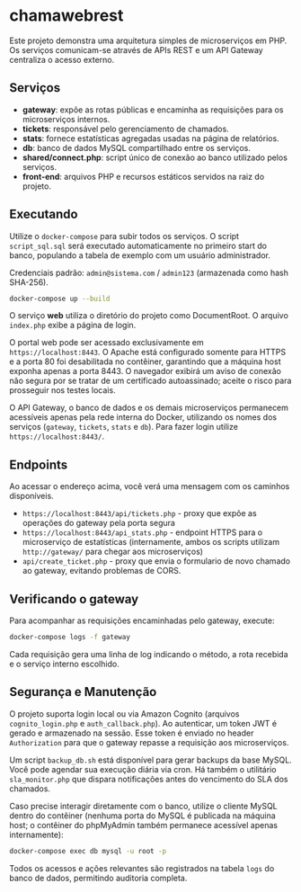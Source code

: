 # chamawebrest

Este projeto demonstra uma arquitetura simples de microserviços em PHP. Os serviços comunicam-se através de APIs REST e um API Gateway centraliza o acesso externo.

## Serviços

- **gateway**: expõe as rotas públicas e encaminha as requisições para os microserviços internos.
- **tickets**: responsável pelo gerenciamento de chamados.
- **stats**: fornece estatísticas agregadas usadas na página de relatórios.
- **db**: banco de dados MySQL compartilhado entre os serviços.
- **shared/connect.php**: script único de conexão ao banco utilizado pelos serviços.
- **front-end**: arquivos PHP e recursos estáticos servidos na raiz do projeto.

## Executando

Utilize o `docker-compose` para subir todos os serviços. O script `script_sql.sql` 
será executado automaticamente no primeiro start do banco, populando a tabela de
exemplo com um usuário administrador.

Credenciais padrão: `admin@sistema.com` / `admin123` (armazenada como hash SHA-256).

```bash
docker-compose up --build
```

O serviço **web** utiliza o diretório do projeto como DocumentRoot. O arquivo `index.php` exibe a página de login.

O portal web pode ser acessado exclusivamente em `https://localhost:8443`.
O Apache está configurado somente para HTTPS e a porta 80 foi desabilitada no contêiner,
garantindo que a máquina host exponha apenas a porta 8443. O navegador exibirá um aviso
de conexão não segura por se tratar de um certificado autoassinado; aceite o risco para
prosseguir nos testes locais.

O API Gateway, o banco de dados e os demais microserviços permanecem acessíveis apenas
pela rede interna do Docker, utilizando os nomes dos serviços (`gateway`, `tickets`, `stats` e `db`).
Para fazer login utilize `https://localhost:8443/`.

## Endpoints

 Ao acessar o endereço acima, você verá uma mensagem com os caminhos disponíveis.

 - `https://localhost:8443/api/tickets.php` - proxy que expõe as operações do gateway pela porta segura
 - `https://localhost:8443/api_stats.php` - endpoint HTTPS para o microserviço de estatísticas
   (internamente, ambos os scripts utilizam `http://gateway/` para chegar aos microserviços)
 - `api/create_ticket.php` - proxy que envia o formulario de novo chamado ao gateway, evitando problemas de CORS.

## Verificando o gateway

Para acompanhar as requisições encaminhadas pelo gateway, execute:

```bash
docker-compose logs -f gateway
```

Cada requisição gera uma linha de log indicando o método, a rota recebida e o serviço interno escolhido.

## Segurança e Manutenção

O projeto suporta login local ou via Amazon Cognito (arquivos `cognito_login.php` e `auth_callback.php`).
Ao autenticar, um token JWT é gerado e armazenado na sessão. Esse token
é enviado no header `Authorization` para que o gateway repasse a
requisição aos microserviços.

Um script `backup_db.sh` está disponível para gerar backups da base MySQL. Você pode agendar sua execução diária via cron. Há também o utilitário `sla_monitor.php` que dispara notificações antes do vencimento do SLA dos chamados.

Caso precise interagir diretamente com o banco, utilize o cliente MySQL dentro do contêiner (nenhuma porta do MySQL é publicada na máquina host; o contêiner do phpMyAdmin também permanece acessível apenas internamente):

```bash
docker-compose exec db mysql -u root -p
```

Todos os acessos e ações relevantes são registrados na tabela `logs` do banco de dados, permitindo auditoria completa.


